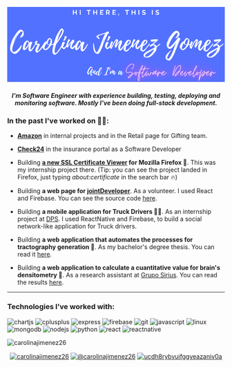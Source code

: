 [![Header](https://raw.githubusercontent.com/carolinajimenez26/carolinajimenez26/master/header_smaller.png "Header")](https://carolinajimenez26.github.io/index)

<!--
**carolinajimenez26/carolinajimenez26** is a ✨ _special_ ✨ repository because its `README.md` (this file) appears on your GitHub profile.

Here are some ideas to get you started:

- 🔭 I’m currently working on ...
- 🌱 I’m currently learning ...
- 👯 I’m looking to collaborate on ...
- 🤔 I’m looking for help with ...
- 💬 Ask me about ...
- 📫 How to reach me: ...
- 😄 Pronouns: ...
- ⚡ Fun fact: ...
-->


<!-- <h1 align="center">Hi 👋, I'm Carolina Jimenez Gomez</h1> -->
<h5 align="center">I'm Software Engineer with experience building, testing, deploying and monitoring software. Mostly I've been doing full-stack development.</h5>

<h3> In the past I've worked on 👩‍💻: </h3>

- __[Amazon](amazon.com)__ in internal projects and in the Retail page for Gifting team.

- __[Check24](https://www.check24.de/)__ in the insurance portal as a Software Developer 

- Building __[a new SSL Certificate Viewer](https://wiki.mozilla.org/Firefox_Security_Newsletter/FSN-2019#Firefox_Security) for Mozilla Firefox 🦊__. This was my internship project there. (Tip: you can see the project landed in Firefox, just typing _about:certificate_ in the search bar 🔥)

- Building __a web page for [jointDeveloper](https://jointdevweb.firebaseapp.com/photoGallery)__. As a volunteer. I used React and Firebase. You can see the source code [here](https://github.com/jointDeveloper/web). 

- Building __a mobile application for Truck Drivers 📱🚚__. As an internship project at [DPS](https://digitalproductschool.io/). I used ReactNative and Firebase, to build a social network-like application for Truck drivers. 

- Building __a web application that automates the processes for tractography generation 🧠__. As my bachelor's degree thesis. You can read it [here](http://repositorio.utp.edu.co/dspace/handle/11059/9433).

- Building __a web application to calculate a cuantitative value for brain's densitometry 🧠__. As a research assistant at [Grupo Sirius](https://sirius.utp.edu.co/). You can read the results [here](https://www.overleaf.com/project/58d9229f0df518ca6813171f).

<!--<p align="left"> <img src="https://komarev.com/ghpvc/?username=carolinajimenez26" alt="carolinajimenez26" /> </p> -->

-------

<!-- ### Blogs posts -->
<!-- BLOG-POST-LIST:START -->
<!-- BLOG-POST-LIST:END -->

<h3> Technologies I've worked with: </h3>

<p align="left"><img src="https://www.chartjs.org/media/logo-title.svg" alt="chartjs" width="40" height="40"/> <img src="https://devicons.github.io/devicon/devicon.git/icons/cplusplus/cplusplus-original.svg" alt="cplusplus" width="40" height="40"/> <img src="https://devicons.github.io/devicon/devicon.git/icons/express/express-original-wordmark.svg" alt="express" width="40" height="40"/> <img src="https://www.vectorlogo.zone/logos/firebase/firebase-icon.svg" alt="firebase" width="40" height="40"/> <img src="https://www.vectorlogo.zone/logos/git-scm/git-scm-icon.svg" alt="git" width="40" height="40"/> <img src="https://devicons.github.io/devicon/devicon.git/icons/javascript/javascript-original.svg" alt="javascript" width="40" height="40"/> <img src="https://devicons.github.io/devicon/devicon.git/icons/linux/linux-original.svg" alt="linux" width="40" height="40"/> <img src="https://devicons.github.io/devicon/devicon.git/icons/mongodb/mongodb-original-wordmark.svg" alt="mongodb" width="40" height="40"/> <img src="https://devicons.github.io/devicon/devicon.git/icons/nodejs/nodejs-original-wordmark.svg" alt="nodejs" width="40" height="40"/> <img src="https://devicons.github.io/devicon/devicon.git/icons/python/python-original.svg" alt="python" width="40" height="40"/> <img src="https://devicons.github.io/devicon/devicon.git/icons/react/react-original-wordmark.svg" alt="react" width="40" height="40"/> <img src="https://reactnative.dev/img/header_logo.svg" alt="reactnative" width="40" height="40"/></p>

<p><img align="" src="https://github-readme-stats.vercel.app/api/top-langs/?username=carolinajimenez26&layout=compact&hide=html" alt="carolinajimenez26" /></p>
<!-- <p>&nbsp;<img align="" src="https://github-readme-stats.vercel.app/api?username=carolinajimenez26&show_icons=true" alt="carolinajimenez26" /></p> -->


<p align="center">
<a href="https://linkedin.com/in/carolinajimenez26" target="blank"><img align="center" src="https://cdn.jsdelivr.net/npm/simple-icons@3.0.1/icons/linkedin.svg" alt="carolinajimenez26" height="30" width="30" /></a>
<a href="https://medium.com/@carolinajimenez26" target="blank"><img align="center" src="https://cdn.jsdelivr.net/npm/simple-icons@3.0.1/icons/medium.svg" alt="@carolinajimenez26" height="30" width="30" /></a>
<a href="https://www.youtube.com/channel/UCDH8RYbvuIFgGYeazAnIV0A" target="blank"><img align="center" src="https://cdn.jsdelivr.net/npm/simple-icons@3.0.1/icons/youtube.svg" alt="ucdh8rybvuifggyeazaniv0a" height="30" width="30" /></a>
</p>

